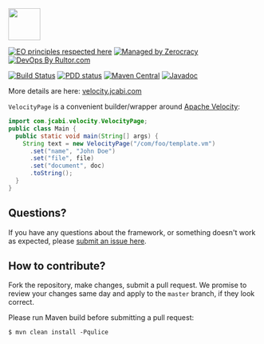 <img src="http://img.jcabi.com/logo-square.svg" width="64px" height="64px" />

[![EO principles respected here](http://www.elegantobjects.org/badge.svg)](http://www.elegantobjects.org)
[![Managed by Zerocracy](https://www.0crat.com/badge/C3RUBL5H9.svg)](https://www.0crat.com/p/C3RUBL5H9)
[![DevOps By Rultor.com](http://www.rultor.com/b/jcabi/jcabi-velocity)](http://www.rultor.com/p/jcabi/jcabi-velocity)

[![Build Status](https://travis-ci.org/jcabi/jcabi-velocity.svg?branch=master)](https://travis-ci.org/jcabi/jcabi-velocity)
[![PDD status](http://www.0pdd.com/svg?name=jcabi/jcabi-velocity)](http://www.0pdd.com/p?name=jcabi/jcabi-velocity)
[![Maven Central](https://maven-badges.herokuapp.com/maven-central/com.jcabi/jcabi-velocity/badge.svg)](https://maven-badges.herokuapp.com/maven-central/com.jcabi/jcabi-velocity)
[![Javadoc](https://javadoc.io/badge/com.jcabi/jcabi-velocity.svg)](http://www.javadoc.io/doc/com.jcabi/jcabi-velocity)

More details are here: [velocity.jcabi.com](http://velocity.jcabi.com/index.html)

`VelocityPage` is a convenient builder/wrapper around [Apache Velocity](http://velocity.apache.org/):

```java
import com.jcabi.velocity.VelocityPage;
public class Main {
  public static void main(String[] args) {
    String text = new VelocityPage("/com/foo/template.vm")
      .set("name", "John Doe")
      .set("file", file)
      .set("document", doc)
      .toString();
  }
}
```

## Questions?

If you have any questions about the framework, or something doesn't work as expected,
please [submit an issue here](https://github.com/yegor256/jcabi/issues/new).

## How to contribute?

Fork the repository, make changes, submit a pull request.
We promise to review your changes same day and apply to
the `master` branch, if they look correct.

Please run Maven build before submitting a pull request:

```
$ mvn clean install -Pqulice
```
